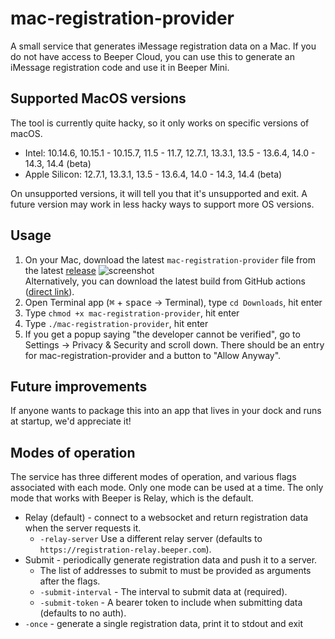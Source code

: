 # mac-registration-provider
A small service that generates iMessage registration data on a Mac. If you do
not have access to Beeper Cloud, you can use this to generate an iMessage
registration code and use it in Beeper Mini.

## Supported MacOS versions
The tool is currently quite hacky, so it only works on specific versions of macOS.

* Intel: 10.14.6, 10.15.1 - 10.15.7, 11.5 - 11.7, 12.7.1, 13.3.1, 13.5 - 13.6.4, 14.0 - 14.3, 14.4 (beta)
* Apple Silicon: 12.7.1, 13.3.1, 13.5 - 13.6.4, 14.0 - 14.3, 14.4 (beta)

On unsupported versions, it will tell you that it's unsupported and exit.
A future version may work in less hacky ways to support more OS versions.

## Usage
1. On your Mac, download the latest `mac-registration-provider` file from the
   latest [release](https://github.com/beeper/mac-registration-provider/releases)
   ![screenshot](https://github.com/beeper/mac-registration-provider/assets/1048265/4a419ae1-8996-4af4-876e-5723db088816)  
   Alternatively, you can download the latest build from GitHub actions
   ([direct link](https://nightly.link/beeper/mac-registration-provider/workflows/go/main/mac-registration-provider-universal.zip)).
2. Open Terminal app (<kbd>⌘</kbd> + <kbd>space</kbd> -> Terminal), type `cd Downloads`, hit enter
3. Type `chmod +x mac-registration-provider`, hit enter
4. Type `./mac-registration-provider`, hit enter
5. If you get a popup saying "the developer cannot be verified", go to
   Settings -> Privacy & Security and scroll down. There should be an entry
   for mac-registration-provider and a button to "Allow Anyway".

## Future improvements
If anyone wants to package this into an app that lives in your dock and runs at startup, we'd appreciate it!

## Modes of operation
The service has three different modes of operation, and various flags associated
with each mode. Only one mode can be used at a time. The only mode that works
with Beeper is Relay, which is the default.

* Relay (default) - connect to a websocket and return registration data when the server requests it.
  * `-relay-server` Use a different relay server (defaults to `https://registration-relay.beeper.com`).
* Submit - periodically generate registration data and push it to a server.
  * The list of addresses to submit to must be provided as arguments after the flags.
  * `-submit-interval` - The interval to submit data at (required).
  * `-submit-token` - A bearer token to include when submitting data (defaults to no auth).
* `-once` - generate a single registration data, print it to stdout and exit
